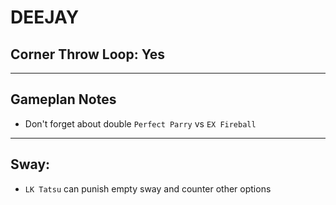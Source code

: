 # DEEJAY
## Corner Throw Loop: Yes
___
## Gameplan Notes
- Don't forget about double `Perfect Parry` vs `EX Fireball`


___
## Sway:
- `LK Tatsu` can punish empty sway and counter other options
